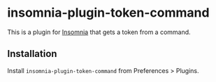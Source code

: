 # insomnia-plugin-token-command

This is a plugin for [Insomnia](https://insomnia.rest) that gets a token from a command.

## Installation

Install `insomnia-plugin-token-command` from Preferences > Plugins.
